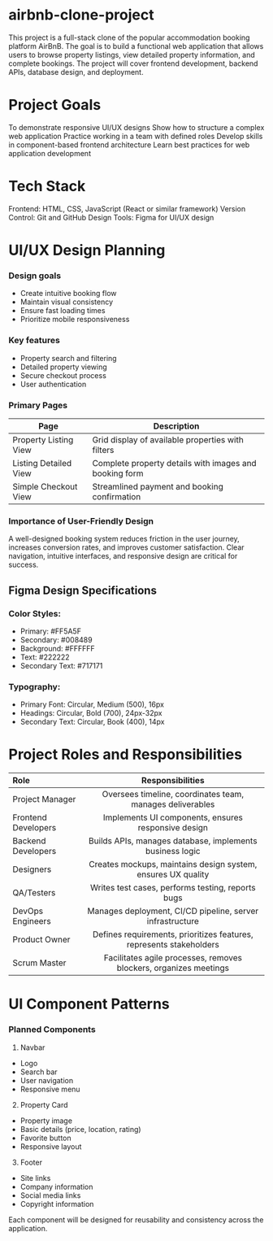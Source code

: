 # airbnb-clone-project

This project is a full-stack clone of the popular accommodation booking platform AirBnB. The goal is to build a functional web application that allows users to browse property listings, view detailed property information, and complete bookings. The project will cover frontend development, backend APIs, database design, and deployment.

# Project Goals

To demonstrate responsive UI/UX designs
Show how to structure a complex web application
Practice working in a team with defined roles
Develop skills in component-based frontend architecture
Learn best practices for web application development

# Tech Stack
Frontend: HTML, CSS, JavaScript (React or similar framework)
Version Control: Git and GitHub
Design Tools: Figma for UI/UX design

# UI/UX Design Planning
### Design goals
- Create intuitive booking flow
- Maintain visual consistency
- Ensure fast loading times
- Prioritize mobile responsiveness
### Key features
- Property search and filtering
- Detailed property viewing
- Secure checkout process
- User authentication

### Primary Pages
|Page	| Description|
|-----|-------------|
|Property Listing View |	Grid display of available properties with filters|
|Listing Detailed View | Complete property details with images and booking form|
|Simple Checkout View |	Streamlined payment and booking confirmation|

### Importance of User-Friendly Design
A well-designed booking system reduces friction in the user journey, increases conversion rates, and improves customer satisfaction. Clear navigation, intuitive interfaces, and responsive design are critical for success.

## Figma Design Specifications
### Color Styles:
- Primary: #FF5A5F
- Secondary: #008489
- Background: #FFFFFF
- Text: #222222
- Secondary Text: #717171
### Typography:
- Primary Font: Circular, Medium (500), 16px
- Headings: Circular, Bold (700), 24px-32px
- Secondary Text: Circular, Book (400), 14px

# Project Roles and Responsibilities
| Role |	Responsibilities |
|:------ |  :---------------:|
|Project Manager |	Oversees timeline, coordinates team, manages deliverables|
|Frontend Developers |	Implements UI components, ensures responsive design|
|Backend Developers |	Builds APIs, manages database, implements business logic|
|Designers	| Creates mockups, maintains design system, ensures UX quality|
|QA/Testers |	Writes test cases, performs testing, reports bugs|
|DevOps Engineers |	Manages deployment, CI/CD pipeline, server infrastructure|
|Product Owner	| Defines requirements, prioritizes features, represents stakeholders|
|Scrum Master | Facilitates agile processes, removes blockers, organizes meetings|

# UI Component Patterns
### Planned Components
1. Navbar

- Logo
- Search bar
- User navigation
- Responsive menu

2. Property Card

- Property image
- Basic details (price, location, rating)
- Favorite button
- Responsive layout

3. Footer

- Site links
- Company information
- Social media links
- Copyright information

Each component will be designed for reusability and consistency across the application.
